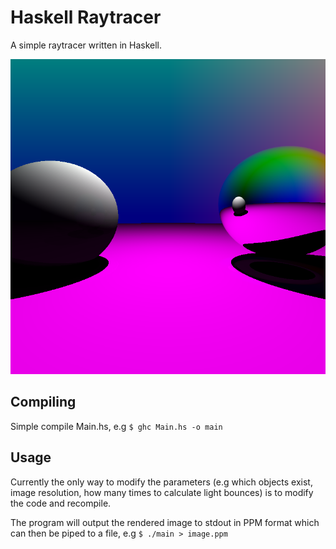 # Haskell Raytracer

A simple raytracer written in Haskell.

![](example.png)

## Compiling

Simple compile Main.hs, e.g `$ ghc Main.hs -o main`

## Usage

Currently the only way to modify the parameters (e.g which objects exist, image resolution, how many times to calculate light bounces) is to modify the code and recompile.

The program will output the rendered image to stdout in PPM format which can then be piped to a file, e.g `$ ./main > image.ppm`
